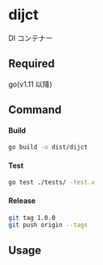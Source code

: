 # dijct

DI コンテナー

## Required

go(v1.11 以降)

## Command

#### Build

```sh
go build -o dist/dijct
```

#### Test

```sh
go test ./tests/ -test.v
```

#### Release

```sh
git tag 1.0.0
git push origin --tags
```

## Usage
